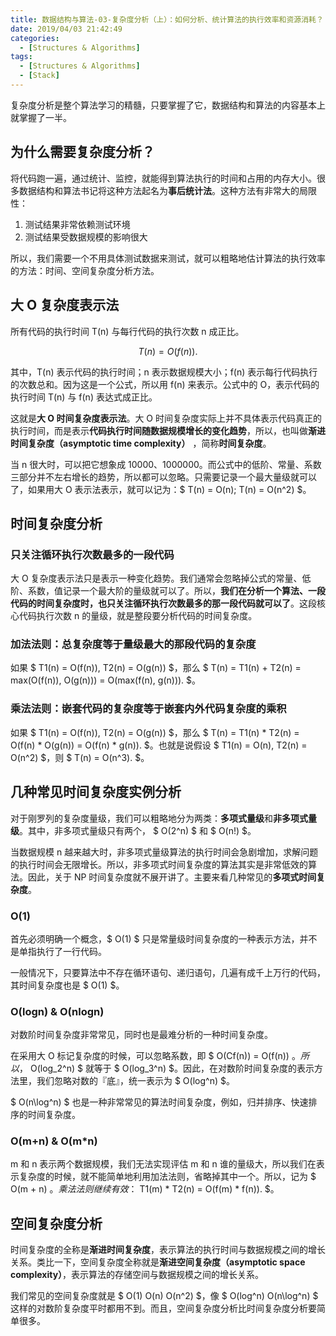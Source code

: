 ```yaml
---
title: 数据结构与算法-03-复杂度分析（上）：如何分析、统计算法的执行效率和资源消耗？
date: 2019/04/03 21:42:49
categories:
  - [Structures & Algorithms]
tags:
  - [Structures & Algorithms]
  - [Stack]
---
```


复杂度分析是整个算法学习的精髓，只要掌握了它，数据结构和算法的内容基本上就掌握了一半。

<!-- more -->

## 为什么需要复杂度分析？

将代码跑一遍，通过统计、监控，就能得到算法执行的时间和占用的内存大小。很多数据结构和算法书记将这种方法起名为**事后统计法**。这种方法有非常大的局限性：

1. 测试结果非常依赖测试环境
2. 测试结果受数据规模的影响很大

所以，我们需要一个不用具体测试数据来测试，就可以粗略地估计算法的执行效率的方法：时间、空间复杂度分析方法。

## 大 O 复杂度表示法

所有代码的执行时间 T(n) 与每行代码的执行次数 n 成正比。

$$ T(n)=O(f(n)). $$

其中，T(n) 表示代码的执行时间；n 表示数据规模大小；f(n) 表示每行代码执行的次数总和。因为这是一个公式，所以用 f(n) 来表示。公式中的 O，表示代码的执行时间 T(n) 与 f(n) 表达式成正比。

这就是**大 O 时间复杂度表示法**。大 O 时间复杂度实际上并不具体表示代码真正的执行时间，而是表示**代码执行时间随数据规模增长的变化趋势**，所以，也叫做**渐进时间复杂度（asymptotic time complexity）** ，简称**时间复杂度**。

当 n 很大时，可以把它想象成 10000、1000000。而公式中的低阶、常量、系数三部分并不左右增长的趋势，所以都可以忽略。只需要记录一个最大量级就可以了，如果用大 O 表示法表示，就可以记为：$ T(n) = O(n); T(n) = O(n^2) $。

## 时间复杂度分析

### 只关注循环执行次数最多的一段代码

大 O 复杂度表示法只是表示一种变化趋势。我们通常会忽略掉公式的常量、低阶、系数，值记录一个最大阶的量级就可以了。所以，**我们在分析一个算法、一段代码的时间复杂度时，也只关注循环执行次数最多的那一段代码就可以了**。这段核心代码执行次数 n 的量级，就是整段要分析代码的时间复杂度。

### 加法法则：总复杂度等于量级最大的那段代码的复杂度

如果 $ T1(n) = O(f(n)), T2(n) = O(g(n)) $，那么 $ T(n) = T1(n) + T2(n) = max(O(f(n)), O(g(n))) = O(max(f(n), g(n))). $。

### 乘法法则：嵌套代码的复杂度等于嵌套内外代码复杂度的乘积

如果 $ T1(n) = O(f(n)), T2(n) = O(g(n)) $，那么 $ T(n) = T1(n) * T2(n) = O(f(n) * O(g(n)) = O(f(n) * g(n)). $。也就是说假设 $ T1(n) = O(n), T2(n) = O(n^2) $，则 $ T(n) = O(n^3). $。

## 几种常见时间复杂度实例分析

对于刚罗列的复杂度量级，我们可以粗略地分为两类：**多项式量级**和**非多项式量级**。其中，非多项式量级只有两个， $ O(2^n) $ 和 $ O(n!) $。

当数据规模 n 越来越大时，非多项式量级算法的执行时间会急剧增加，求解问题的执行时间会无限增长。所以，非多项式时间复杂度的算法其实是非常低效的算法。因此，关于 NP 时间复杂度就不展开讲了。主要来看几种常见的**多项式时间复杂度**。

### O(1)

首先必须明确一个概念，$ O(1) $ 只是常量级时间复杂度的一种表示方法，并不是单指执行了一行代码。

一般情况下，只要算法中不存在循环语句、递归语句，几遍有成千上万行的代码，其时间复杂度也是 $ O(1) $。

### O(logn) & O(nlogn)

对数阶时间复杂度非常常见，同时也是最难分析的一种时间复杂度。

在采用大 O 标记复杂度的时候，可以忽略系数，即 $ O(Cf(n)) = O(f(n)) $。所以，$  O(log_2^n) $ 就等于 $ O(log_3^n) $。因此，在对数阶时间复杂度的表示方法里，我们忽略对数的『底』，统一表示为 $ O(log^n) $。

$ O(n\log^n) $ 也是一种非常常见的算法时间复杂度，例如，归并排序、快速排序的时间复杂度。

### O(m+n) & O(m*n)

m 和 n 表示两个数据规模，我们无法实现评估 m 和 n 谁的量级大，所以我们在表示复杂度的时候，就不能简单地利用加法法则，省略掉其中一个。所以，记为 $ O(m + n) $。乘法法则继续有效：$ T1(m) * T2(n) = O(f(m) * f(n)). $。

## 空间复杂度分析

时间复杂度的全称是**渐进时间复杂度**，表示算法的执行时间与数据规模之间的增长关系。类比一下，空间复杂度全称就是**渐进空间复杂度（asymptotic space complexity）**，表示算法的存储空间与数据规模之间的增长关系。

我们常见的空间复杂度就是 $ O(1) O(n) O(n^2) $，像 $ O(log^n) O(n\log^n) $ 这样的对数阶复杂度平时都用不到。而且，空间复杂度分析比时间复杂度分析要简单很多。
